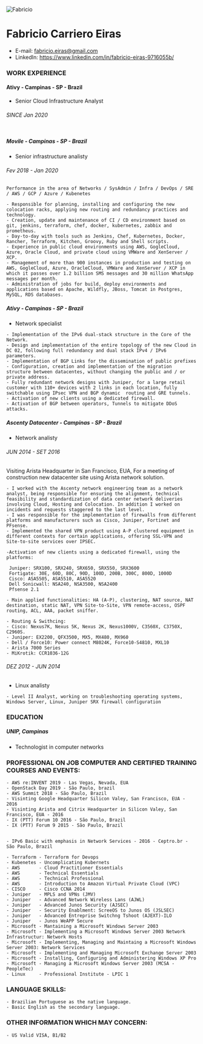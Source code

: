 ![Fabricio](https://avatars.githubusercontent.com/u/65662267?v=4) 
# Fabricio Carriero Eiras
* E-mail: fabricio.eiras@gmail.com
* LinkedIn: https://www.linkedin.com/in/fabricio-eiras-9716055b/



### WORK EXPERIENCE

#### Ativy - Campinas - SP - Brazil
* Senior Cloud Infrastructure Analyst

###### SINCE Jan 2020

```
```

##### Movile - Campinas - SP - Brazil 
* Senior infrastructure analisty


###### Fev 2018 - Jan 2020
```
Performance in the area of ​​Networks / SysAdmin / Infra / DevOps / SRE / AWS / GCP / Azure / Kubenetes

- Responsible for planning, installing and configuring the new colocation racks, applying new routing and redundancy practices and technology.
- Creation, update and maintenance of CI / CD environment based on git, jenkins, terraform, chef, docker, kubernetes, zabbix and prometheus.
- Day-to-day with tools such as Jenkins, Chef, Kubernetes, Docker, Rancher, Terraform, Kitchen, Groovy, Ruby and Shell scripts.
- Experience in public cloud environments using AWS, GogleCloud, Azure, Oracle Cloud, and private cloud using VMWare and XenServer / XCP.
- Management of more than 900 instances in production and testing on AWS, GogleCloud, Azure, OracleCloud, VMWare and XenServer / XCP in which it passes over 1.2 billion SMS messages and 30 million WhatsApp messages per month.
- Administration of jobs for build, deploy environments and applications based on Apache, Wildfly, JBoss, Tomcat in Postgres, MySQL, RDS databases.
```

##### Ativy - Campinas - SP - Brazil
* Network specialist

```
- Implementation of the IPv6 dual-stack structure in the Core of the Network.
- Design and implementation of the entire topology of the new Cloud in DC 02, following full redundancy and dual stack IPv4 / IPv6 parameters.
- Implementation of BGP Links for the dissemination of public prefixes
- Configuration, creation and implementation of the migration structure between datacentes, without changing the public and / or private address.
- Fully redundant network designs with Juniper, for a large retail customer with 110+ devices with 2 links in each location, fully switchable using IPsec VPN and BGP dynamic  routing and GRE tunnels.
- Activation of new clients using a dedicated firewall.
- Activation of BGP between operators, Tunnels to mitigate DDoS attacks.
```

##### Ascenty Datacenter - Campinas  - SP - Brazil
* Network analisty

###### JUN 2014 - SET 2016

Visiting Arista Headquarter in San Francisco, EUA, For a meeting of construction new datacenter site using Arista network solution.

```
- I worked with the Ascenty network engineering team as a network analyst, being responsible for ensuring the alignment, technical feasibility and standardization of data center network deliveries involving Cloud, Hosting and Colocation. In addition I worked on incidents and requests staggered to the last level.
- I was responsible for the implementation of firewalls from different platforms and manufacturers such as Cisco, Juniper, Fortinet and PFsense.
- Implemented the shared VPN product using A-P clustered equipment in different contexts for certain applications, offering SSL-VPN and Site-to-site services over IPSEC.

-Activation of new clients using a dedicated firewall, using the platforms:

 Juniper: SRX100, SRX240, SRX650, SRX550, SRX3600
 Fortigate: 30E, 60D, 80C, 90D, 100D, 200B, 300C, 800D, 1000D
 Cisco: ASA5505, ASA5510, ASA5520
 Dell Sonicwall: NSA240, NSA3500, NSA2400
 Pfsense 2.1

- Main applied functionalities: HA (A-P), clustering, NAT source, NAT destination, static NAT, VPN Site-to-Site, VPN remote-access, OSPF routing, ACL, AAA, packet sniffer.

- Routing & Swithcing:
- Cisco: Nexus7K, Nexus 5K, Nexus 2K, Nexus1000V, C3560X, C3750X, C2960S.
- Juniper: EX2200, QFX3500, MX5, MX480, MX960
- Dell / Force10: Power connect M8024K, Force10-S4810, MXL10
- Arista 7000 Series
- MiKrotik: CCR1036-12G

```

###### DEZ 2012 - JUN 2014
* Linux analisty

```
- Level II Analyst, working on troubleshooting operating systems, Windows Server, Linux, Juniper SRX firewall configuration
```

### EDUCATION


##### UNIP, Campinas
* Technologist in computer networks

### PROFESSIONAL ON JOB COMPUTER AND CERTIFIED TRAINING COURSES AND EVENTS:

```
- AWS re:INVENT 2019 - Las Vegas, Nevada, EUA
- OpenStack Day 2019 - São Paulo, brazil
- AWS Summit 2018 - São Paulo, Brazil
- Visinting Google Headquarter Silicon Valey, San Francisco, EUA - 2016
- Visinting Arista and Citrix Headquarter in Silicon Valey, San Francisco, EUA - 2016
- IX (PTT) Forum 10 2016 - São Paulo, Brazil
- IX (PTT) Forum 9 2015 - São Paulo, Brazil


- IPv6 Basic with emphasis in Network Services - 2016 - Ceptro.br - São Paulo, Brazil

- Terraform - Terraform for Devops
- Kubenetes - Uncomplicating Kubernets
- AWS       - Cloud Practitioner Essentials
- AWS       - Technical Essentials
- AWS       - Technical Professional
- AWS       - Introduction to Amazon Virtual Private Cloud (VPC)
- CISCO     - Cisco CCNA 2014
- Juniper   - MPLS and VPNs (JMV)
- Juniper   - Advanced Network Wireless Lans (AJWL)
- Juniper   - Advanced Junos Security (AJSEC)
- Juniper   - Security Enablment: ScreeOS to Junos OS (JSLSEC)
- Juniper   - Advanced Entreprise Switchng Tshoot (AJEXT)-ILO
- Juniper   - Junos WeAPP Secure
- Microsoft - Mantaining a Microsoft Windows Server 2003
- Microsoft - Implementing a Microsoft Windows Server 2003 Network Infrastructur: Network Hosts
- Microsoft - Implementing, Managing and Maintaing a Microsoft Windows Server 2003: Network Services
- Microsoft - Implementing and Managing Microsoft Exchange Server 2003
- Microsoft - Installing, Configuring and Administering Windows XP Pro
- Microsoft - Managing a Microsoft Windows Server 2003 (MCSA - PeopleTec)
- Linux     - Professional Institute - LPIC 1
```

### LANGUAGE SKILLS:
```
- Brazilian Portuguese as the native language.
- Basic English as the secondary language.
```

### OTHER INFORMATION WHICH MAY CONCERN:
```
- US Valid VISA, B1/B2
```
